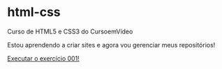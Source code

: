 # html-css
 Curso de HTML5 e CSS3 do CursoemVídeo
 
 Estou aprendendo a criar sites e agora vou gerenciar meus repositórios!

<a href="https://ntmaria.github.io/html-css/exercicios/ex001/index.html"> Executar o exercício 001!</a>